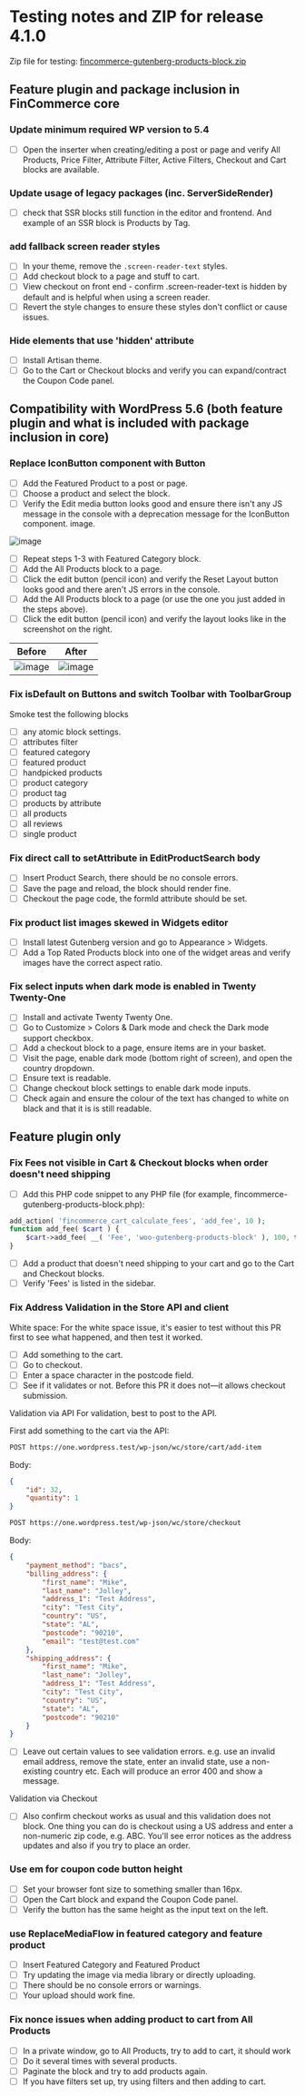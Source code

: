 # Testing notes and ZIP for release 4.1.0

Zip file for testing: [fincommerce-gutenberg-products-block.zip](https://github.com/dieselfox1/fincommerce-gutenberg-products-block/files/5739460/fincommerce-gutenberg-products-block.zip)

## Feature plugin and package inclusion in FinCommerce core

### Update minimum required WP version to 5.4

-   [ ] Open the inserter when creating/editing a post or page and verify All Products, Price Filter, Attribute Filter, Active Filters, Checkout and Cart blocks are available.

### Update usage of legacy packages (inc. ServerSideRender)

-   [ ] check that SSR blocks still function in the editor and frontend. And example of an SSR block is Products by Tag.

### add fallback screen reader styles

-   [ ] In your theme, remove the `.screen-reader-text` styles.
-   [ ] Add checkout block to a page and stuff to cart.
-   [ ] View checkout on front end - confirm .screen-reader-text is hidden by default and is helpful when using a screen reader.
-   [ ] Revert the style changes to ensure these styles don't conflict or cause issues.

### Hide elements that use 'hidden' attribute

-   [ ] Install Artisan theme.
-   [ ] Go to the Cart or Checkout blocks and verify you can expand/contract the Coupon Code panel.

## Compatibility with WordPress 5.6 (both feature plugin and what is included with package inclusion in core)

### Replace IconButton component with Button

-   [ ] Add the Featured Product to a post or page.
-   [ ] Choose a product and select the block.
-   [ ] Verify the Edit media button looks good and ensure there isn't any JS message in the console with a deprecation message for the IconButton component.
        image.

![image](https://user-images.githubusercontent.com/3616980/102064675-e7cb2a00-3df7-11eb-82b9-af170671cb43.png)

-   [ ] Repeat steps 1-3 with Featured Category block.
-   [ ] Add the All Products block to a page.
-   [ ] Click the edit button (pencil icon) and verify the Reset Layout button looks good and there aren't JS errors in the console.
-   [ ] Add the All Products block to a page (or use the one you just added in the steps above).
-   [ ] Click the edit button (pencil icon) and verify the layout looks like in the screenshot on the right.

| Before                                                                                                         | After                                                                                                          |
| -------------------------------------------------------------------------------------------------------------- | -------------------------------------------------------------------------------------------------------------- |
| ![image](https://user-images.githubusercontent.com/3616980/102066515-35489680-3dfa-11eb-972d-420d9eeeb3f0.png) | ![image](https://user-images.githubusercontent.com/3616980/102065872-5fe61f80-3df9-11eb-9958-94f16c901932.png) |

### Fix isDefault on Buttons and switch Toolbar with ToolbarGroup

Smoke test the following blocks

-   [ ] any atomic block settings.
-   [ ] attributes filter
-   [ ] featured category
-   [ ] featured product
-   [ ] handpicked products
-   [ ] product category
-   [ ] product tag
-   [ ] products by attribute
-   [ ] all products
-   [ ] all reviews
-   [ ] single product

### Fix direct call to setAttribute in EditProductSearch body

-   [ ] Insert Product Search, there should be no console errors.
-   [ ] Save the page and reload, the block should render fine.
-   [ ] Checkout the page code, the formId attribute should be set.

### Fix product list images skewed in Widgets editor

-   [ ] Install latest Gutenberg version and go to Appearance > Widgets.
-   [ ] Add a Top Rated Products block into one of the widget areas and verify images have the correct aspect ratio.

### Fix select inputs when dark mode is enabled in Twenty Twenty-One

-   [ ] Install and activate Twenty Twenty One.
-   [ ] Go to Customize > Colors & Dark mode and check the Dark mode support checkbox.
-   [ ] Add a checkout block to a page, ensure items are in your basket.
-   [ ] Visit the page, enable dark mode (bottom right of screen), and open the country dropdown.
-   [ ] Ensure text is readable.
-   [ ] Change checkout block settings to enable dark mode inputs.
-   [ ] Check again and ensure the colour of the text has changed to white on black and that it is is still readable.

## Feature plugin only

### Fix Fees not visible in Cart & Checkout blocks when order doesn't need shipping

-   [ ] Add this PHP code snippet to any PHP file (for example, fincommerce-gutenberg-products-block.php):

```php
add_action( 'fincommerce_cart_calculate_fees', 'add_fee', 10 );
function add_fee( $cart ) {
	$cart->add_fee( __( 'Fee', 'woo-gutenberg-products-block' ), 100, true );
}
```

-   [ ] Add a product that doesn't need shipping to your cart and go to the Cart and Checkout blocks.
-   [ ] Verify 'Fees' is listed in the sidebar.

### Fix Address Validation in the Store API and client

White space:
For the white space issue, it's easier to test without this PR first to see what happened, and then test it worked.

-   [ ] Add something to the cart.
-   [ ] Go to checkout.
-   [ ] Enter a space character in the postcode field.
-   [ ] See if it validates or not. Before this PR it does not—it allows checkout submission.

Validation via API
For validation, best to post to the API.

First add something to the cart via the API:

```sh
POST https://one.wordpress.test/wp-json/wc/store/cart/add-item
```

Body:

```json
{
	"id": 32,
	"quantity": 1
}
```

```sh
POST https://one.wordpress.test/wp-json/wc/store/checkout
```

Body:

```json
{
	"payment_method": "bacs",
	"billing_address": {
		"first_name": "Mike",
		"last_name": "Jolley",
		"address_1": "Test Address",
		"city": "Test City",
		"country": "US",
		"state": "AL",
		"postcode": "90210",
		"email": "test@test.com"
	},
	"shipping_address": {
		"first_name": "Mike",
		"last_name": "Jolley",
		"address_1": "Test Address",
		"city": "Test City",
		"country": "US",
		"state": "AL",
		"postcode": "90210"
	}
}
```

-   [ ] Leave out certain values to see validation errors. e.g. use an invalid email address, remove the state, enter an invalid state, use a non-existing country etc. Each will produce an error 400 and show a message.

Validation via Checkout

-   [ ] Also confirm checkout works as usual and this validation does not block. One thing you can do is checkout using a US address and enter a non-numeric zip code, e.g. ABC. You'll see error notices as the address updates and also if you try to place an order.

### Use em for coupon code button height

-   [ ] Set your browser font size to something smaller than 16px.
-   [ ] Open the Cart block and expand the Coupon Code panel.
-   [ ] Verify the button has the same height as the input text on the left.

### use ReplaceMediaFlow in featured category and feature product

-   [ ] Insert Featured Category and Featured Product
-   [ ] Try updating the image via media library or directly uploading.
-   [ ] There should be no console errors or warnings.
-   [ ] Your upload should work fine.

### Fix nonce issues when adding product to cart from All Products

-   [ ] In a private window, go to All Products, try to add to cart, it should work
-   [ ] Do it several times with several products.
-   [ ] Paginate the block and try to add products again.
-   [ ] If you have filters set up, try using filters and then adding to cart.
